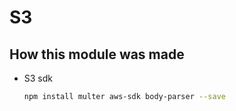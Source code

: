 # S3


## How this module was made

- S3 sdk

	```bash
	npm install multer aws-sdk body-parser --save
	```
